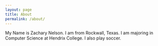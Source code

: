 ```yaml
---
layout: page
title: About
permalink: /about/
---
```


My Name is Zachary Nelson. I am from Rockwall, Texas. I am majoring in Computer Science at Hendrix College. I also play soccer.

